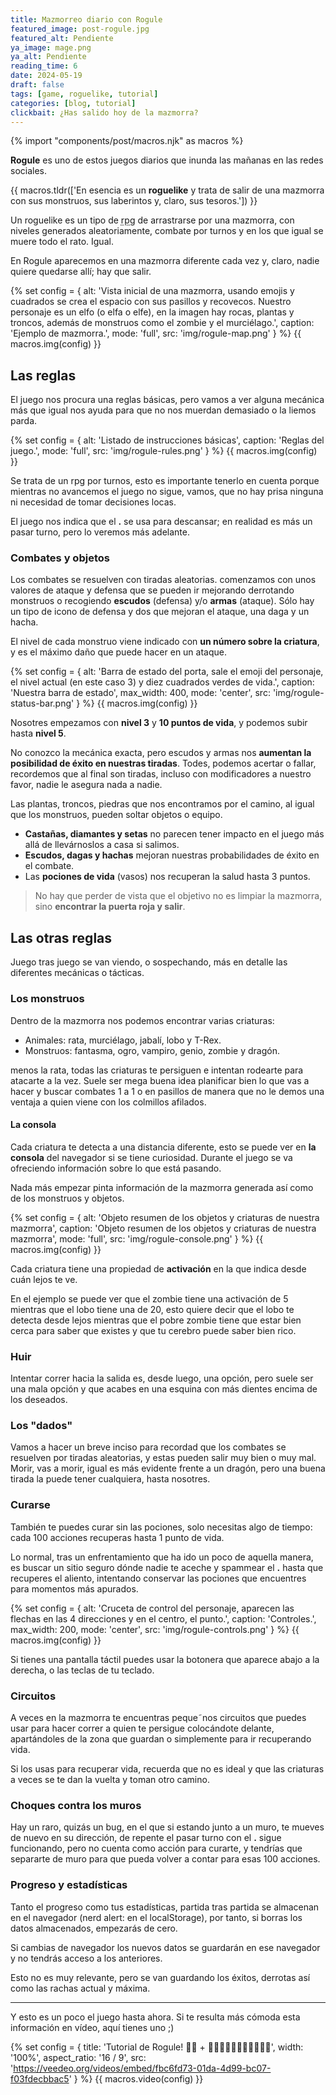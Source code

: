 ```yaml
---
title: Mazmorreo diario con Rogule
featured_image: post-rogule.jpg
featured_alt: Pendiente
ya_image: mage.png
ya_alt: Pendiente
reading_time: 6
date: 2024-05-19
draft: false
tags: [game, roguelike, tutorial]
categories: [blog, tutorial]
clickbait: ¿Has salido hoy de la mazmorra?
---
```

{% import "components/post/macros.njk" as macros %}

**Rogule** es uno de estos juegos diarios que inunda las mañanas en las redes sociales.

{{ macros.tldr(['En esencia es un <strong>roguelike</strong> y trata de salir de una mazmorra con sus monstruos, sus laberintos y, claro, sus tesoros.']) }}

Un roguelike es un tipo de <abbr title="role-playing game">rpg</abbr> de arrastrarse por una mazmorra, con niveles generados aleatoriamente, combate por turnos y en los que igual se muere todo el rato. Igual.

En Rogule aparecemos en una mazmorra diferente cada vez y, claro, nadie quiere quedarse allí; hay que salir.

{% set config = {
  alt: 'Vista inicial de una mazmorra, usando emojis y cuadrados se crea el espacio con sus pasillos y recovecos. Nuestro personaje es un elfo (o elfa o elfe), en la imagen hay rocas, plantas y troncos, además de monstruos como el zombie y el murciélago.',
  caption: 'Ejemplo de mazmorra.',
  mode: 'full',
  src: 'img/rogule-map.png'
} %}
{{ macros.img(config) }}

## Las reglas

El juego nos procura una reglas básicas, pero vamos a ver alguna mecánica más que igual nos ayuda para que no nos muerdan demasiado o la liemos parda.

{% set config = {
  alt: 'Listado de instrucciones básicas',
  caption: 'Reglas del juego.',
  mode: 'full',
  src: 'img/rogule-rules.png'
} %}
{{ macros.img(config) }}

Se trata de un rpg por turnos, esto es importante tenerlo en cuenta porque mientras no avancemos el juego no sigue, vamos, que no hay prisa ninguna ni necesidad de tomar decisiones locas.

El juego nos indica que el **.** se usa para descansar; en realidad es más un pasar turno, pero lo veremos más adelante.

### Combates y objetos

Los combates se resuelven con tiradas aleatorias. comenzamos con unos valores de ataque y defensa que se pueden ir mejorando derrotando monstruos o recogiendo **escudos** (defensa) y/o **armas** (ataque). Sólo hay un tipo de icono de defensa y dos que mejoran el ataque, una daga y un hacha.

El nivel de cada monstruo viene indicado con **un número sobre la criatura**, y es el máximo daño que puede hacer en un ataque.

{% set config = {
  alt: 'Barra de estado del porta, sale el emoji del personaje, el nivel actual (en este caso 3) y diez cuadrados verdes de vida.',
  caption: 'Nuestra barra de estado',
  max_width: 400,
  mode: 'center',
  src: 'img/rogule-status-bar.png'
} %}
{{ macros.img(config) }}

Nosotres empezamos con **nivel 3** y **10 puntos de vida**, y podemos subir hasta **nivel 5**.

No conozco la mecánica exacta, pero escudos y armas nos **aumentan la posibilidad de éxito en nuestras tiradas**. Todes, podemos acertar o fallar, recordemos que al final son tiradas, incluso con modificadores a nuestro favor, nadie le asegura nada a nadie.

Las plantas, troncos, piedras que nos encontramos por el camino, al igual que los monstruos, pueden soltar objetos o equipo.

* **Castañas, diamantes y setas** no parecen tener impacto en el juego más allá de llevárnoslos a casa si salimos.
* **Escudos, dagas y hachas** mejoran nuestras probabilidades de éxito en el combate.
* Las **pociones de vida** (vasos) nos recuperan la salud hasta 3 puntos.

> No hay que perder de vista que el objetivo no es limpiar la mazmorra, sino **encontrar la puerta roja y salir**.

## Las otras reglas

Juego tras juego se van viendo, o sospechando, más en detalle las diferentes mecánicas o tácticas.

### Los monstruos

Dentro de la mazmorra nos podemos encontrar varias criaturas:

* Animales: rata, murciélago, jabalí, lobo y T-Rex.
* Monstruos: fantasma, ogro, vampiro, genio, zombie y dragón.

menos la rata, todas las criaturas te persiguen e intentan rodearte para atacarte a la vez. Suele ser mega buena idea planificar bien lo que vas a hacer y buscar combates 1 a 1 o en pasillos de manera que no le demos una ventaja a quien viene con los colmillos afilados.

#### La consola

Cada criatura te detecta a una distancia diferente, esto se puede ver en **la consola** del navegador si se tiene curiosidad. Durante el juego se va ofreciendo información sobre lo que está pasando.

Nada más empezar pinta información de la mazmorra generada así como de los monstruos y objetos.

{% set config = {
  alt: 'Objeto resumen de los objetos y criaturas de nuestra mazmorra',
  caption: 'Objeto resumen de los objetos y criaturas de nuestra mazmorra',
  mode: 'full',
  src: 'img/rogule-console.png'
} %}
{{ macros.img(config) }}

Cada criatura tiene una propiedad de **activación** en la que indica desde cuán lejos te ve.

En el ejemplo se puede ver que el zombie tiene una activación de 5 mientras que el lobo tiene una de 20, esto quiere decir que el lobo te detecta desde lejos mientras que el pobre zombie tiene que estar bien cerca para saber que existes y que tu cerebro puede saber bien rico.

### Huir

Intentar correr hacia la salida es, desde luego, una opción, pero suele ser una mala opción y que acabes en una esquina con más dientes encima de los deseados.

### Los "dados"

Vamos a hacer un breve inciso para recordad que los combates se resuelven por tiradas aleatorias, y estas pueden salir muy bien o muy mal. Morir, vas a morir, igual es más evidente frente a un dragón, pero una buena tirada la puede tener cualquiera, hasta nosotres.

### Curarse

También te puedes curar sin las pociones, solo necesitas algo de tiempo: cada 100 acciones recuperas hasta 1 punto de vida.

Lo normal, tras un enfrentamiento que ha ido un poco de aquella manera, es buscar un sitio seguro dónde nadie te aceche y spammear el **.** hasta que recuperes el aliento, intentando conservar las pociones que encuentres para momentos más apurados.

{% set config = {
  alt: 'Cruceta de control del personaje, aparecen las flechas en las 4 direcciones y en el centro, el punto.',
  caption: 'Controles.',
  max_width: 200,
  mode: 'center',
  src: 'img/rogule-controls.png'
} %}
{{ macros.img(config) }}

Si tienes una pantalla táctil puedes usar la botonera que aparece abajo a la derecha, o las teclas de tu teclado.

### Circuitos

A veces en la mazmorra te encuentras peque˜nos circuitos que puedes usar para hacer correr a quien te persigue colocándote delante, apartándoles de la zona que guardan o simplemente para ir recuperando vida.

Si los usas para recuperar vida, recuerda que no es ideal y que las criaturas a veces se te dan la vuelta y toman otro camino.

### Choques contra los muros

Hay un raro, quizás un bug, en el que si estando junto a un muro, te mueves de nuevo en su dirección, de repente el pasar turno con el **.** sigue funcionando, pero no cuenta como acción para curarte, y tendrías que separarte de muro para que pueda volver a contar para esas 100 acciones.

### Progreso y estadísticas

Tanto el progreso como tus estadísticas, partida tras partida se almacenan en el navegador (nerd alert: en el localStorage), por tanto, si borras los datos almacenados, empezarás de cero.

Si cambias de navegador los nuevos datos se guardarán en ese navegador y no tendrás acceso a los anteriores.

Esto no es muy relevante, pero se van guardando los éxitos, derrotas así como las rachas actual y máxima.

***

Y esto es un poco el juego hasta ahora. Si te resulta más cómoda esta información en vídeo, aquí tienes uno ;)

{% set config = {
  title: 'Tutorial de Rogule! 🧝🏼 + 🐀🦇👻🐗🐺👹🧛🧞🧟🐉🦖',
  width: '100%',
  aspect_ratio: '16 / 9',
  src: 'https://veedeo.org/videos/embed/fbc6fd73-01da-4d99-bc07-f03fdecbbac5'
} %}
{{ macros.video(config) }}
